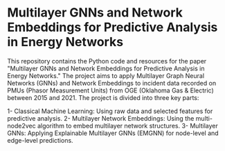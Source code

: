 # Multilayer GNNs and Network Embeddings for Predictive Analysis in Energy Networks
This repository contains the Python code and resources for the paper "Multilayer GNNs and Network Embeddings for Predictive Analysis in Energy Networks." The project aims to apply Multilayer Graph Neural Networks (GNNs) and Network Embeddings to incident data recorded on PMUs (Phasor Measurement Units) from OGE (Oklahoma Gas & Electric) between 2015 and 2021. The project is divided into three key parts:

1- Classical Machine Learning: Using raw data and selected features for predictive analysis.
2- Multilayer Network Embeddings: Using the multi-node2vec algorithm to embed multilayer network structures.
3- Multilayer GNNs: Applying Explainable Multilayer GNNs (EMGNN) for node-level and edge-level predictions.
